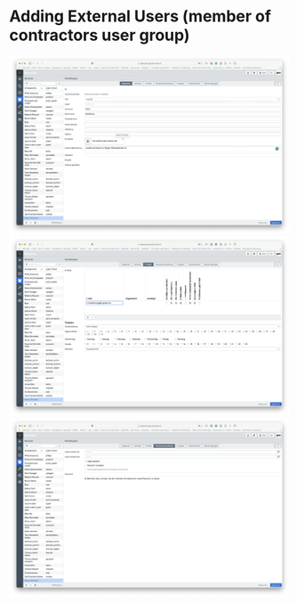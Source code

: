 # Adding External Users (member of contractors user group) 

![Visual General Tab](/images/administration/add-user-general.png)
![Visual Mail Tab](/images/administration/add-user-mail.png)
![Visual Password Tab](/images/administration/add-user-password.png)

